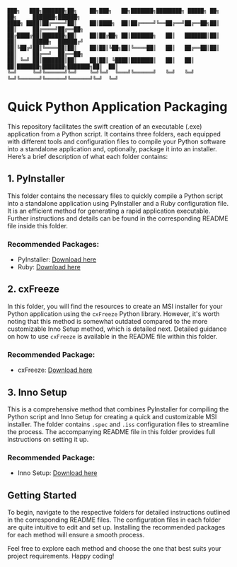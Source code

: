 ```
███╗   ███╗███████╗██╗    ██╗███╗   ██╗███████╗████████╗ █████╗ ██╗     ██╗     ███████╗██████╗ 
████╗ ████║██╔════╝██║    ██║████╗  ██║██╔════╝╚══██╔══╝██╔══██╗██║     ██║     ██╔════╝██╔══██╗
██╔████╔██║███████╗██║    ██║██╔██╗ ██║███████╗   ██║   ███████║██║     ██║     █████╗  ██████╔╝
██║╚██╔╝██║╚════██║██║    ██║██║╚██╗██║╚════██║   ██║   ██╔══██║██║     ██║     ██╔══╝  ██╔══██╗
██║ ╚═╝ ██║███████║██║    ██║██║ ╚████║███████║   ██║   ██║  ██║███████╗███████╗███████╗██║  ██║
╚═╝     ╚═╝╚══════╝╚═╝    ╚═╝╚═╝  ╚═══╝╚══════╝   ╚═╝   ╚═╝  ╚═╝╚══════╝╚══════╝╚══════╝╚═╝  ╚═╝
```


# Quick Python Application Packaging

This repository facilitates the swift creation of an executable (.exe) application from a Python script. It contains three folders, each equipped with different tools and configuration files to compile your Python software into a standalone application and, optionally, package it into an installer. Here’s a brief description of what each folder contains:

## 1. **PyInstaller**

This folder contains the necessary files to quickly compile a Python script into a standalone application using PyInstaller and a Ruby configuration file. It is an efficient method for generating a rapid application executable. Further instructions and details can be found in the corresponding README file inside this folder.

### Recommended Packages:
- PyInstaller: [Download here](https://www.pyinstaller.org/)
- Ruby: [Download here](https://www.ruby-lang.org/en/downloads/)

## 2. **cxFreeze**

In this folder, you will find the resources to create an MSI installer for your Python application using the `cxFreeze` Python library. However, it's worth noting that this method is somewhat outdated compared to the more customizable Inno Setup method, which is detailed next. Detailed guidance on how to use `cxFreeze` is available in the README file within this folder.

### Recommended Package:
- cxFreeze: [Download here](https://cx-freeze.readthedocs.io/)

## 3. **Inno Setup**

This is a comprehensive method that combines PyInstaller for compiling the Python script and Inno Setup for creating a quick and customizable MSI installer. The folder contains `.spec` and `.iss` configuration files to streamline the process. The accompanying README file in this folder provides full instructions on setting it up.

### Recommended Package:
- Inno Setup: [Download here](https://jrsoftware.org/isdl.php)

## Getting Started

To begin, navigate to the respective folders for detailed instructions outlined in the corresponding README files. The configuration files in each folder are quite intuitive to edit and set up. Installing the recommended packages for each method will ensure a smooth process.

Feel free to explore each method and choose the one that best suits your project requirements. Happy coding!
